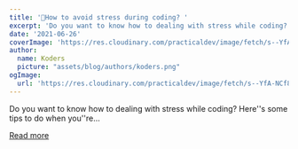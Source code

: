 ```yaml
---
title: '🤔How to avoid stress during coding? '
excerpt: 'Do you want to know how to dealing with stress while coding? Here''s some tips to do when you''re...'
date: '2021-06-26'
coverImage: 'https://res.cloudinary.com/practicaldev/image/fetch/s--YfA-NCf8--/c_imagga_scale,f_auto,fl_progressive,h_420,q_auto,w_1000/https://dev-to-uploads.s3.amazonaws.com/uploads/articles/tfjmo94doh96xo1whig7.png'
author:
  name: Koders
  picture: "assets/blog/authors/koders.png"
ogImage:
  url: 'https://res.cloudinary.com/practicaldev/image/fetch/s--YfA-NCf8--/c_imagga_scale,f_auto,fl_progressive,h_420,q_auto,w_1000/https://dev-to-uploads.s3.amazonaws.com/uploads/articles/tfjmo94doh96xo1whig7.png'
---
```


Do you want to know how to dealing with stress while coding? Here''s some tips to do when you''re...

[Read more](https://dev.to/chetan_atrawalkar/how-to-avoid-stress-during-coding-56f1)
